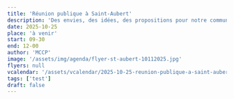 ```yaml
---
title: 'Réunion publique à Saint-Aubert'
description: 'Des envies, des idées, des propositions pour notre commune ? Discutons-en !'
date: 2025-10-25
place: 'à venir'
start: 09-30
end: 12-00
author: 'MCCP'
image: '/assets/img/agenda/flyer-st-aubert-10112025.jpg'
flyers: null
vcalendar: '/assets/vcalendar/2025-10-25-reunion-publique-a-saint-aubert.ics'
tags: ['test']
draft: false
---
```

